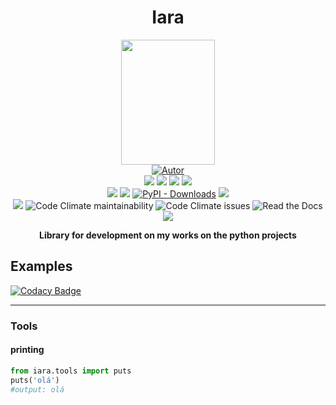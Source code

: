 
<h1 align='center'>Iara</h1>
<p align='center'>
<img height='150px' width='150px' src='https://raw.githubusercontent.com/perseu912/iara/main/img/logo_iara.png' style='height:200; witdh:200'>
 <br/>
<a href="https://github.com/perseu912"><img title="Autor" src="https://img.shields.io/badge/Autor-reinan_br-blue.svg?style=for-the-badge&logo=githhb"></a>
<br/>
<!-- github dados -->
<a href='https://python.org'><img src='https://img.shields.io/github/pipenv/locked/python-version/perseu912/iara'></a>
<a href='#'><img src='https://img.shields.io/github/languages/code-size/gpftc/qfunction'></a>
<a href='#'><img src='https://img.shields.io/github/commit-activity/m/perseu912/iara'></a>
<a href='#'><img src='https://img.shields.io/github/last-commit/perseu912/iara'></a>
<br/>
<!-- sites de pacotes -->
<a href='https://pypi.org/project/iara'><img src='https://img.shields.io/pypi/v/iara'></a>
<a href='#'><img src='https://img.shields.io/pypi/wheel/iara'></a>
<a href='#'><img alt="PyPI - Downloads" src="https://img.shields.io/pypi/dd/iara"></a>
<a href='#'><img src='https://img.shields.io/pypi/implementation/iara'></a>

<br/>
<!-- outros premios e analises -->
<a href="https://www.codacy.com/gh/perseu912/iara/dashboard?utm_source=github.com&amp;utm_medium=referral&amp;utm_content=perseu912/iara&amp;utm_campaign=Badge_Grade">
<img src="https://app.codacy.com/project/badge/Grade/74fb7bc3a9284d8baedfb6d29bb79355"/></a>
<img alt="Code Climate maintainability" src="https://img.shields.io/codeclimate/maintainability-percentage/perseu912/iara">
<img alt="Code Climate issues" src="https://img.shields.io/codeclimate/issues/perseu912/iara">
<img alt="Read the Docs" src="https://img.shields.io/readthedocs/iara">
</a>

<!-- redes sociais -->
<br/>
<a href='https://instagram.com/reynan_dos_santts/'><img src='https://shields.io/badge/insta-Reinan_Br-blue?logo=instagram&style=flat'></a>

</p>
<p align='center'> <b>Library for development on my works on the python projects</b></p>

##  Examples

[![Codacy Badge](https://api.codacy.com/project/badge/Grade/3c47f6cb94a0405b93f2050432bb252b)](https://app.codacy.com/gh/perseu912/iara?utm_source=github.com&utm_medium=referral&utm_content=perseu912/iara&utm_campaign=Badge_Grade_Settings)

<hr/>

### Tools
#### printing
```py
from iara.tools import puts
puts('olá')
#output: olá
```

